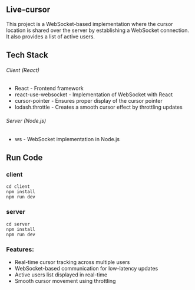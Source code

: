## Live-cursor 

This project is a WebSocket-based implementation where the cursor location is shared over the server by establishing a WebSocket connection. It also provides a list of active users.

## Tech Stack


###### Client (React)

- React - Frontend framework
- react-use-websocket - Implementation of WebSocket with React
- cursor-pointer - Ensures proper display of the cursor pointer
- lodash.throttle - Creates a smooth cursor effect by throttling updates

###### Server (Node.js)
- ws - WebSocket implementation in Node.js


## Run Code 

### client
```
cd client
npm install 
npm run dev
```


### server
```
cd server
npm install
npm run dev
```


### Features:
- Real-time cursor tracking across multiple users
- WebSocket-based communication for low-latency updates
- Active users list displayed in real-time
- Smooth cursor movement using throttling
